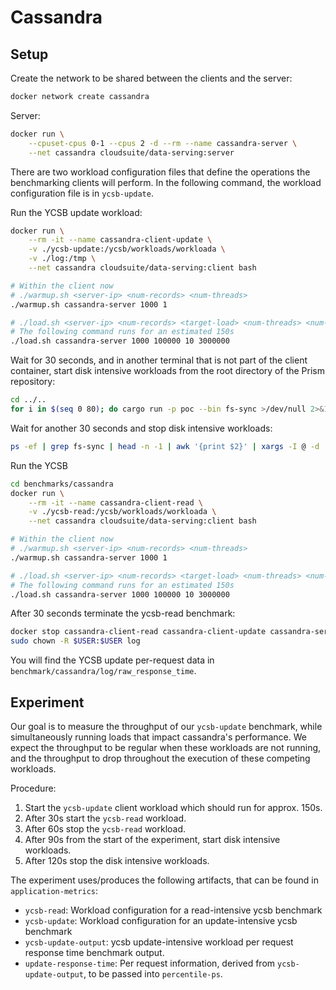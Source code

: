 # Cassandra

## Setup

Create the network to be shared between the clients and the server:
```bash
docker network create cassandra
```

Server: 

```bash
docker run \
    --cpuset-cpus 0-1 --cpus 2 -d --rm --name cassandra-server \
    --net cassandra cloudsuite/data-serving:server
```

There are two workload configuration files that define the operations the
benchmarking clients will perform. In the following command, the workload
configuration file is in `ycsb-update`.

Run the YCSB update workload:
```bash
docker run \
    --rm -it --name cassandra-client-update \
    -v ./ycsb-update:/ycsb/workloads/workloada \
    -v ./log:/tmp \
    --net cassandra cloudsuite/data-serving:client bash

# Within the client now
# ./warmup.sh <server-ip> <num-records> <num-threads>
./warmup.sh cassandra-server 1000 1

# ./load.sh <server-ip> <num-records> <target-load> <num-threads> <num-operations>
# The following command runs for an estimated 150s
./load.sh cassandra-server 1000 100000 10 3000000
```


Wait for 30 seconds, and in another terminal that is not part of the client container, start disk intensive workloads from the root directory of the Prism repository:
```bash
cd ../..
for i in $(seq 0 80); do cargo run -p poc --bin fs-sync >/dev/null 2>&1 &; done
```

Wait for another 30 seconds and stop disk intensive workloads:
```bash
ps -ef | grep fs-sync | head -n -1 | awk '{print $2}' | xargs -I @ -d '\n' kill -SIGTERM @
```

Run the YCSB
```bash
cd benchmarks/cassandra
docker run \
    --rm -it --name cassandra-client-read \
    -v ./ycsb-read:/ycsb/workloads/workloada \
    --net cassandra cloudsuite/data-serving:client bash

# Within the client now
# ./warmup.sh <server-ip> <num-records> <num-threads>
./warmup.sh cassandra-server 1000 1

# ./load.sh <server-ip> <num-records> <target-load> <num-threads> <num-operations>
# The following command runs for an estimated 150s
./load.sh cassandra-server 1000 100000 10 3000000
```

After 30 seconds terminate the ycsb-read benchmark:
```bash 
docker stop cassandra-client-read cassandra-client-update cassandra-server
sudo chown -R $USER:$USER log
```

You will find the YCSB update per-request data in `benchmark/cassandra/log/raw_response_time`.

## Experiment

Our goal is to measure the throughput of our `ycsb-update` benchmark, while
simultaneously running loads that impact cassandra's performance. We expect the
throughput to be regular when these workloads are not running, and the
throughput to drop throughout the execution of these competing workloads.

Procedure: 

1. Start the `ycsb-update` client workload which should run for approx. 150s.
1. After 30s start the `ycsb-read` workload.
1. After 60s stop the `ycsb-read` workload.
1. After 90s from the start of the experiment, start disk intensive workloads.
1. After 120s stop the disk intensive workloads.

The experiment uses/produces the following artifacts, that can be found in
`application-metrics`: 

* `ycsb-read`: Workload configuration for a read-intensive ycsb benchmark
* `ycsb-update`: Workload configuration for an update-intensive ycsb benchmark
* `ycsb-update-output`: ycsb update-intensive workload per request response
  time benchmark output. 
* `update-response-time`: Per request information, derived from
  `ycsb-update-output`, to be passed into `percentile-ps`.
